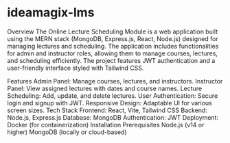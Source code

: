 # ideamagix-lms
Overview
The Online Lecture Scheduling Module is a web application built using the MERN stack (MongoDB, Express.js, React, Node.js) designed for managing lectures and scheduling. The application includes functionalities for admin and instructor roles, allowing them to manage courses, lectures, and scheduling efficiently. The project features JWT authentication and a user-friendly interface styled with Tailwind CSS.

Features
Admin Panel: Manage courses, lectures, and instructors.
Instructor Panel: View assigned lectures with dates and course names.
Lecture Scheduling: Add, update, and delete lectures.
User Authentication: Secure login and signup with JWT.
Responsive Design: Adaptable UI for various screen sizes.
Tech Stack
Frontend: React, Vite, Tailwind CSS
Backend: Node.js, Express.js
Database: MongoDB
Authentication: JWT
Deployment: Docker (for containerization)
Installation
Prerequisites
Node.js (v14 or higher)
MongoDB (locally or cloud-based)
